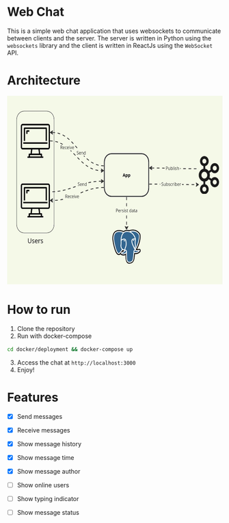 # Web Chat

This is a simple web chat application that uses websockets to communicate between clients and the server. The server is written in Python using the `websockets` library and the client is written in ReactJs using the `WebSocket` API.

# Architecture
<p align="center">
  <img src="docs/images/web-chat.jpg" height="440">
</p>


# How to run
1. Clone the repository
2. Run with docker-compose
```bash
cd docker/deployment && docker-compose up
```
3. Access the chat at `http://localhost:3000`
4. Enjoy!

# Features
- [x] Send messages
- [x] Receive messages
- [x] Show message history
- [x] Show message time
- [x] Show message author
- [ ] Show online users
- [ ] Show typing indicator
- [ ] Show message status

